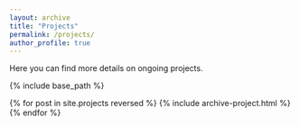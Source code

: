 ```yaml
---
layout: archive
title: "Projects"
permalink: /projects/
author_profile: true
---
```


Here you can find more details on ongoing projects.

{% include base_path %}

{% for post in site.projects reversed %}
  {% include archive-project.html %}
{% endfor %}
